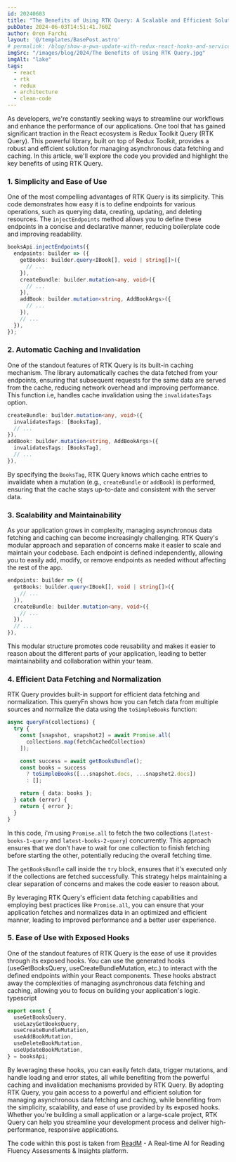 ```yaml
---
id: 20240603
title: "The Benefits of Using RTK Query: A Scalable and Efficient Solution"
pubDate: 2024-06-03T14:51:41.760Z
author: Oren Farchi
layout: '@/templates/BasePost.astro'
# permalink: /blog/show-a-pwa-update-with-redux-react-hooks-and-service workers/
imgSrc: "/images/blog/2024/The Benefits of Using RTK Query.jpg"
imgAlt: "lake"
tags:
  - react
  - rtk
  - redux
  - architecture
  - clean-code
---
```

As developers, we're constantly seeking ways to streamline our workflows and enhance the performance of our applications. One tool that has gained significant traction in the React ecosystem is Redux Toolkit Query (RTK Query). This powerful library, built on top of Redux Toolkit, provides a robust and efficient solution for managing asynchronous data fetching and caching. In this article, we'll explore the code you provided and highlight the key benefits of using RTK Query.

### 1. Simplicity and Ease of Use

One of the most compelling advantages of RTK Query is its simplicity. This code demonstrates how easy it is to define endpoints for various operations, such as querying data, creating, updating, and deleting resources. The `injectEndpoints` method allows you to define these endpoints in a concise and declarative manner, reducing boilerplate code and improving readability.

```typescript
booksApi.injectEndpoints({
  endpoints: builder => ({
    getBooks: builder.query<IBook[], void | string[]>({
      // ...
    }),
    createBundle: builder.mutation<any, void>({
      // ...
    }),
    addBook: builder.mutation<string, AddBookArgs>({
      // ...
    }),
    // ...
  }),
});
```

### 2. Automatic Caching and Invalidation

One of the standout features of RTK Query is its built-in caching mechanism. The library automatically caches the data fetched from your endpoints, ensuring that subsequent requests for the same data are served from the cache, reducing network overhead and improving performance. This function i.e, handles cache invalidation using the `invalidatesTags` option.

```typescript
createBundle: builder.mutation<any, void>({
  invalidatesTags: [BooksTag],
  // ...
}),
addBook: builder.mutation<string, AddBookArgs>({
  invalidatesTags: [BooksTag],
  // ...
}),
```

By specifying the `BooksTag`, RTK Query knows which cache entries to invalidate when a mutation (e.g., `createBundle` or `addBook`) is performed, ensuring that the cache stays up-to-date and consistent with the server data.

### 3. Scalability and Maintainability

As your application grows in complexity, managing asynchronous data fetching and caching can become increasingly challenging. RTK Query's modular approach and separation of concerns make it easier to scale and maintain your codebase. Each endpoint is defined independently, allowing you to easily add, modify, or remove endpoints as needed without affecting the rest of the app.

```typescript
endpoints: builder => ({
  getBooks: builder.query<IBook[], void | string[]>({
    // ...
  }),
  createBundle: builder.mutation<any, void>({
    // ...
  }),
  // ...
}),
```

This modular structure promotes code reusability and makes it easier to reason about the different parts of your application, leading to better maintainability and collaboration within your team.

### 4. Efficient Data Fetching and Normalization

RTK Query provides built-in support for efficient data fetching and normalization. This queryFn shows how you can fetch data from multiple sources and normalize the data using the `toSimpleBooks` function:

```typescript
async queryFn(collections) {
  try {
    const [snapshot, snapshot2] = await Promise.all(
      collections.map(fetchCachedCollection)
    ]);

    const success = await getBooksBundle();
    const books = success
      ? toSimpleBooks([...snapshot.docs, ...snapshot2.docs])
      : [];

    return { data: books };
  } catch (error) {
    return { error };
  }
}
```

In this code, i'm using `Promise.all` to fetch the two collections (`latest-books-1-query` and `latest-books-2-query`) concurrently. This approach ensures that we don't have to wait for one collection to finish fetching before starting the other, potentially reducing the overall fetching time.

The `getBooksBundle` call inside the `try` block, ensures that it's executed only if the collections are fetched successfully. This strategy helps maintaining a clear separation of concerns and makes the code easier to reason about.

By leveraging RTK Query's efficient data fetching capabilities and employing best practices like `Promise.all`, you can ensure that your application fetches and normalizes data in an optimized and efficient manner, leading to improved performance and a better user experience.

### 5. Ease of Use with Exposed Hooks

One of the standout features of RTK Query is the ease of use it provides through its exposed hooks. You can use the generated hooks (useGetBooksQuery, useCreateBundleMutation, etc.) to interact with the defined endpoints within your React components. These hooks abstract away the complexities of managing asynchronous data fetching and caching, allowing you to focus on building your application's logic.
typescript

```typescript
export const {
  useGetBooksQuery,
  useLazyGetBooksQuery,
  useCreateBundleMutation,
  useAddBookMutation,
  useDeleteBookMutation,
  useUpdateBookMutation,
} = booksApi;
```

By leveraging these hooks, you can easily fetch data, trigger mutations, and handle loading and error states, all while benefiting from the powerful caching and invalidation mechanisms provided by RTK Query.
By adopting RTK Query, you gain access to a powerful and efficient solution for managing asynchronous data fetching and caching, while benefiting from the simplicity, scalability, and ease of use provided by its exposed hooks. Whether you're building a small application or a large-scale project, RTK Query can help you streamline your development process and deliver high-performance, responsive applications.

The code within this post is taken from [ReadM](https://readm.app) - A Real-time AI for Reading Fluency Assessments & Insights platform.
